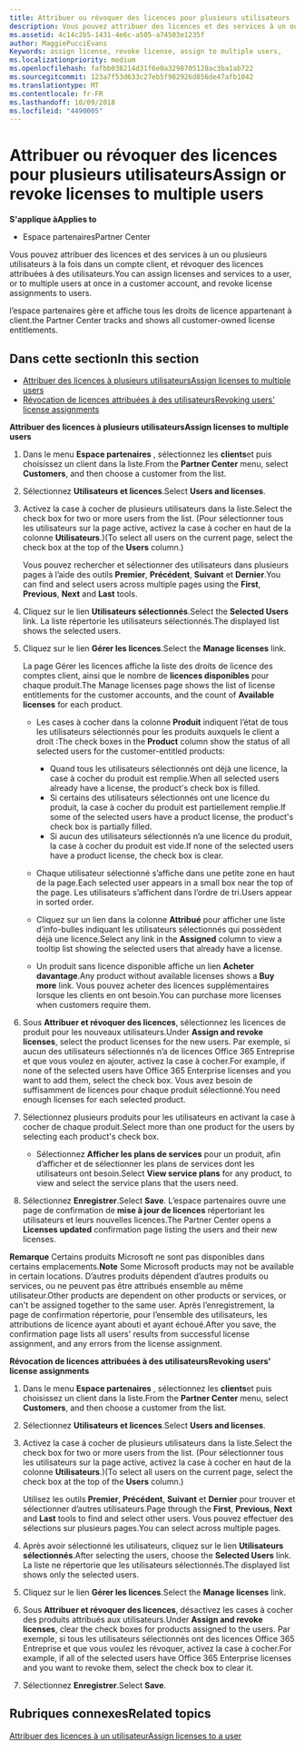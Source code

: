 ```yaml
---
title: Attribuer ou révoquer des licences pour plusieurs utilisateurs | Espace partenaires
description: Vous pouvez attribuer des licences et des services à un ou plusieurs utilisateurs à la fois dans un compte client, et révoquer des licences attribuées à des utilisateurs.
ms.assetid: 4c14c2b5-1431-4e6c-a505-a74503e1235f
author: MaggiePucciEvans
Keywords: assign license, revoke license, assign to multiple users,
ms.localizationpriority: medium
ms.openlocfilehash: fafbb038214d31f6e0a3298705128ac3ba1ab722
ms.sourcegitcommit: 123a7f53d633c27eb5f982926d856de47afb1042
ms.translationtype: MT
ms.contentlocale: fr-FR
ms.lasthandoff: 10/09/2018
ms.locfileid: "4490005"
---
```

# <a name="assign-or-revoke-licenses-to-multiple-users"></a><span data-ttu-id="3bb6b-103">Attribuer ou révoquer des licences pour plusieurs utilisateurs</span><span class="sxs-lookup"><span data-stu-id="3bb6b-103">Assign or revoke licenses to multiple users</span></span>

**<span data-ttu-id="3bb6b-104">S'applique à</span><span class="sxs-lookup"><span data-stu-id="3bb6b-104">Applies to</span></span>**

-  <span data-ttu-id="3bb6b-105">Espace partenaires</span><span class="sxs-lookup"><span data-stu-id="3bb6b-105">Partner Center</span></span>

<span data-ttu-id="3bb6b-106">Vous pouvez attribuer des licences et des services à un ou plusieurs utilisateurs à la fois dans un compte client, et révoquer des licences attribuées à des utilisateurs.</span><span class="sxs-lookup"><span data-stu-id="3bb6b-106">You can assign licenses and services to a user, or to multiple users at once in a customer account, and revoke license assignments to users.</span></span>

<span data-ttu-id="3bb6b-107">l’espace partenaires gère et affiche tous les droits de licence appartenant à client.</span><span class="sxs-lookup"><span data-stu-id="3bb6b-107">the Partner Center tracks and shows all customer-owned license entitlements.</span></span>

## <a name="in-this-section"></a><span data-ttu-id="3bb6b-108">Dans cette section</span><span class="sxs-lookup"><span data-stu-id="3bb6b-108">In this section</span></span>


-   [<span data-ttu-id="3bb6b-109">Attribuer des licences à plusieurs utilisateurs</span><span class="sxs-lookup"><span data-stu-id="3bb6b-109">Assign licenses to multiple users</span></span>](#assign-licenses-to-groups)
-   [<span data-ttu-id="3bb6b-110">Révocation de licences attribuées à des utilisateurs</span><span class="sxs-lookup"><span data-stu-id="3bb6b-110">Revoking users' license assignments</span></span>](#revoking-licenses)

<a href="" id="assign-licenses-to-groups"></a>
<span data-ttu-id="3bb6b-111">**Attribuer des licences à plusieurs utilisateurs**</span><span class="sxs-lookup"><span data-stu-id="3bb6b-111">**Assign licenses to multiple users**</span></span>

1.  <span data-ttu-id="3bb6b-112">Dans le menu **Espace partenaires** , sélectionnez les **clients**et puis choisissez un client dans la liste.</span><span class="sxs-lookup"><span data-stu-id="3bb6b-112">From the **Partner Center** menu, select **Customers**, and then choose a customer from the list.</span></span>
2.  <span data-ttu-id="3bb6b-113">Sélectionnez **Utilisateurs et licences**.</span><span class="sxs-lookup"><span data-stu-id="3bb6b-113">Select **Users and licenses**.</span></span>
3.  <span data-ttu-id="3bb6b-114">Activez la case à cocher de plusieurs utilisateurs dans la liste.</span><span class="sxs-lookup"><span data-stu-id="3bb6b-114">Select the check box for two or more users from the list.</span></span> <span data-ttu-id="3bb6b-115">(Pour sélectionner tous les utilisateurs sur la page active, activez la case à cocher en haut de la colonne **Utilisateurs**.)</span><span class="sxs-lookup"><span data-stu-id="3bb6b-115">(To select all users on the current page, select the check box at the top of the **Users** column.)</span></span>

    <span data-ttu-id="3bb6b-116">Vous pouvez rechercher et sélectionner des utilisateurs dans plusieurs pages à l’aide des outils **Premier**, **Précédent**, **Suivant** et **Dernier**.</span><span class="sxs-lookup"><span data-stu-id="3bb6b-116">You can find and select users across multiple pages using the **First**, **Previous**, **Next** and **Last** tools.</span></span>

4.  <span data-ttu-id="3bb6b-117">Cliquez sur le lien **Utilisateurs sélectionnés**.</span><span class="sxs-lookup"><span data-stu-id="3bb6b-117">Select the **Selected Users** link.</span></span> <span data-ttu-id="3bb6b-118">La liste répertorie les utilisateurs sélectionnés.</span><span class="sxs-lookup"><span data-stu-id="3bb6b-118">The displayed list shows the selected users.</span></span>
5.  <span data-ttu-id="3bb6b-119">Cliquez sur le lien **Gérer les licences**.</span><span class="sxs-lookup"><span data-stu-id="3bb6b-119">Select the **Manage licenses** link.</span></span>

    <span data-ttu-id="3bb6b-120">La page Gérer les licences affiche la liste des droits de licence des comptes client, ainsi que le nombre de **licences disponibles** pour chaque produit.</span><span class="sxs-lookup"><span data-stu-id="3bb6b-120">The Manage licenses page shows the list of license entitlements for the customer accounts, and the count of **Available licenses** for each product.</span></span>

    -   <span data-ttu-id="3bb6b-121">Les cases à cocher dans la colonne **Produit** indiquent l’état de tous les utilisateurs sélectionnés pour les produits auxquels le client a droit&nbsp;:</span><span class="sxs-lookup"><span data-stu-id="3bb6b-121">The check boxes in the **Product** column show the status of all selected users for the customer-entitled products:</span></span>

        -   <span data-ttu-id="3bb6b-122">Quand tous les utilisateurs sélectionnés ont déjà une licence, la case à cocher du produit est remplie.</span><span class="sxs-lookup"><span data-stu-id="3bb6b-122">When all selected users already have a license, the product's check box is filled.</span></span>
        -   <span data-ttu-id="3bb6b-123">Si certains des utilisateurs sélectionnés ont une licence du produit, la case à cocher du produit est partiellement remplie.</span><span class="sxs-lookup"><span data-stu-id="3bb6b-123">If some of the selected users have a product license, the product's check box is partially filled.</span></span>
        -   <span data-ttu-id="3bb6b-124">Si aucun des utilisateurs sélectionnés n’a une licence du produit, la case à cocher du produit est vide.</span><span class="sxs-lookup"><span data-stu-id="3bb6b-124">If none of the selected users have a product license, the check box is clear.</span></span>
    -   <span data-ttu-id="3bb6b-125">Chaque utilisateur sélectionné s’affiche dans une petite zone en haut de la page.</span><span class="sxs-lookup"><span data-stu-id="3bb6b-125">Each selected user appears in a small box near the top of the page.</span></span> <span data-ttu-id="3bb6b-126">Les utilisateurs s’affichent dans l’ordre de tri.</span><span class="sxs-lookup"><span data-stu-id="3bb6b-126">Users appear in sorted order.</span></span>

    -   <span data-ttu-id="3bb6b-127">Cliquez sur un lien dans la colonne **Attribué** pour afficher une liste d’info-bulles indiquant les utilisateurs sélectionnés qui possèdent déjà une licence.</span><span class="sxs-lookup"><span data-stu-id="3bb6b-127">Select any link in the **Assigned** column to view a tooltip list showing the selected users that already have a license.</span></span>

    -   <span data-ttu-id="3bb6b-128">Un produit sans licence disponible affiche un lien **Acheter davantage**.</span><span class="sxs-lookup"><span data-stu-id="3bb6b-128">Any product without available licenses shows a **Buy more** link.</span></span> <span data-ttu-id="3bb6b-129">Vous pouvez acheter des licences supplémentaires lorsque les clients en ont besoin.</span><span class="sxs-lookup"><span data-stu-id="3bb6b-129">You can purchase more licenses when customers require them.</span></span>

6.  <span data-ttu-id="3bb6b-130">Sous **Attribuer et révoquer des licences**, sélectionnez les licences de produit pour les nouveaux utilisateurs.</span><span class="sxs-lookup"><span data-stu-id="3bb6b-130">Under **Assign and revoke licenses**, select the product licenses for the new users.</span></span> <span data-ttu-id="3bb6b-131">Par exemple, si aucun des utilisateurs sélectionnés n’a de licences Office&nbsp;365 Entreprise et que vous voulez en ajouter, activez la case à cocher.</span><span class="sxs-lookup"><span data-stu-id="3bb6b-131">For example, if none of the selected users have Office 365 Enterprise licenses and you want to add them, select the check box.</span></span> <span data-ttu-id="3bb6b-132">Vous avez besoin de suffisamment de licences pour chaque produit sélectionné.</span><span class="sxs-lookup"><span data-stu-id="3bb6b-132">You need enough licenses for each selected product.</span></span>
7.  <span data-ttu-id="3bb6b-133">Sélectionnez plusieurs produits pour les utilisateurs en activant la case à cocher de chaque produit.</span><span class="sxs-lookup"><span data-stu-id="3bb6b-133">Select more than one product for the users by selecting each product's check box.</span></span>
    -   <span data-ttu-id="3bb6b-134">Sélectionnez **Afficher les plans de services** pour un produit, afin d’afficher et de sélectionner les plans de services dont les utilisateurs ont besoin.</span><span class="sxs-lookup"><span data-stu-id="3bb6b-134">Select **View service plans** for any product, to view and select the service plans that the users need.</span></span>

8.  <span data-ttu-id="3bb6b-135">Sélectionnez **Enregistrer**.</span><span class="sxs-lookup"><span data-stu-id="3bb6b-135">Select **Save**.</span></span> <span data-ttu-id="3bb6b-136">L’espace partenaires ouvre une page de confirmation de **mise à jour de licences** répertoriant les utilisateurs et leurs nouvelles licences.</span><span class="sxs-lookup"><span data-stu-id="3bb6b-136">The Partner Center opens a **Licenses updated** confirmation page listing the users and their new licenses.</span></span>

<span data-ttu-id="3bb6b-137">**Remarque** Certains produits Microsoft ne sont pas disponibles dans certains emplacements.</span><span class="sxs-lookup"><span data-stu-id="3bb6b-137">**Note**  Some Microsoft products may not be available in certain locations.</span></span> <span data-ttu-id="3bb6b-138">D’autres produits dépendent d’autres produits ou services, ou ne peuvent pas être attribués ensemble au même utilisateur.</span><span class="sxs-lookup"><span data-stu-id="3bb6b-138">Other products are dependent on other products or services, or can't be assigned together to the same user.</span></span> <span data-ttu-id="3bb6b-139">Après l’enregistrement, la page de confirmation répertorie, pour l’ensemble des utilisateurs, les attributions de licence ayant abouti et ayant échoué.</span><span class="sxs-lookup"><span data-stu-id="3bb6b-139">After you save, the confirmation page lists all users' results from successful license assignment, and any errors from the license assignment.</span></span>

 

<a href="" id="revoking-licenses"></a>
<span data-ttu-id="3bb6b-140">**Révocation de licences attribuées à des utilisateurs**</span><span class="sxs-lookup"><span data-stu-id="3bb6b-140">**Revoking users' license assignments**</span></span>

1.  <span data-ttu-id="3bb6b-141">Dans le menu **Espace partenaires** , sélectionnez les **clients**et puis choisissez un client dans la liste.</span><span class="sxs-lookup"><span data-stu-id="3bb6b-141">From the **Partner Center** menu, select **Customers**, and then choose a customer from the list.</span></span>
2.  <span data-ttu-id="3bb6b-142">Sélectionnez **Utilisateurs et licences**.</span><span class="sxs-lookup"><span data-stu-id="3bb6b-142">Select **Users and licenses**.</span></span>
3.  <span data-ttu-id="3bb6b-143">Activez la case à cocher de plusieurs utilisateurs dans la liste.</span><span class="sxs-lookup"><span data-stu-id="3bb6b-143">Select the check box for two or more users from the list.</span></span> <span data-ttu-id="3bb6b-144">(Pour sélectionner tous les utilisateurs sur la page active, activez la case à cocher en haut de la colonne **Utilisateurs**.)</span><span class="sxs-lookup"><span data-stu-id="3bb6b-144">(To select all users on the current page, select the check box at the top of the **Users** column.)</span></span>

    <span data-ttu-id="3bb6b-145">Utilisez les outils **Premier**, **Précédent**, **Suivant** et **Dernier** pour trouver et sélectionner d’autres utilisateurs.</span><span class="sxs-lookup"><span data-stu-id="3bb6b-145">Page through the **First**, **Previous**, **Next** and **Last** tools to find and select other users.</span></span> <span data-ttu-id="3bb6b-146">Vous pouvez effectuer des sélections sur plusieurs pages.</span><span class="sxs-lookup"><span data-stu-id="3bb6b-146">You can select across multiple pages.</span></span>

4.  <span data-ttu-id="3bb6b-147">Après avoir sélectionné les utilisateurs, cliquez sur le lien **Utilisateurs sélectionnés**.</span><span class="sxs-lookup"><span data-stu-id="3bb6b-147">After selecting the users, choose the **Selected Users** link.</span></span> <span data-ttu-id="3bb6b-148">La liste ne répertorie que les utilisateurs sélectionnés.</span><span class="sxs-lookup"><span data-stu-id="3bb6b-148">The displayed list shows only the selected users.</span></span>
5.  <span data-ttu-id="3bb6b-149">Cliquez sur le lien **Gérer les licences**.</span><span class="sxs-lookup"><span data-stu-id="3bb6b-149">Select the **Manage licenses** link.</span></span>
6.  <span data-ttu-id="3bb6b-150">Sous **Attribuer et révoquer des licences**, désactivez les cases à cocher des produits attribués aux utilisateurs.</span><span class="sxs-lookup"><span data-stu-id="3bb6b-150">Under **Assign and revoke licenses**, clear the check boxes for products assigned to the users.</span></span> <span data-ttu-id="3bb6b-151">Par exemple, si tous les utilisateurs sélectionnés ont des licences Office&nbsp;365 Entreprise et que vous voulez les révoquer, activez la case à cocher.</span><span class="sxs-lookup"><span data-stu-id="3bb6b-151">For example, if all of the selected users have Office 365 Enterprise licenses and you want to revoke them, select the check box to clear it.</span></span>
7.  <span data-ttu-id="3bb6b-152">Sélectionnez **Enregistrer**.</span><span class="sxs-lookup"><span data-stu-id="3bb6b-152">Select **Save**.</span></span>

## <a name="related-topics"></a><span data-ttu-id="3bb6b-153">Rubriques connexes</span><span class="sxs-lookup"><span data-stu-id="3bb6b-153">Related topics</span></span>


[<span data-ttu-id="3bb6b-154">Attribuer des licences à un utilisateur</span><span class="sxs-lookup"><span data-stu-id="3bb6b-154">Assign licenses to a user</span></span>](assign-licenses-to-users.md)

 

 



